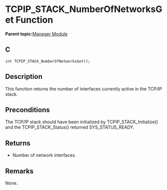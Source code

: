# TCPIP\_STACK\_NumberOfNetworksGet Function

**Parent topic:**[Manager Module](GUID-B37C4F4C-DC2D-48D9-9909-AACBA987B57A.md)

## C

```
int TCPIP_STACK_NumberOfNetworksGet();
```

## Description

This function returns the number of interfaces currently active in the TCP/IP stack.

## Preconditions

The TCP/IP stack should have been initialized by TCPIP\_STACK\_Initialize\(\) and the TCPIP\_STACK\_Status\(\) returned SYS\_STATUS\_READY.

## Returns

-   Number of network interfaces.


## Remarks

None.

